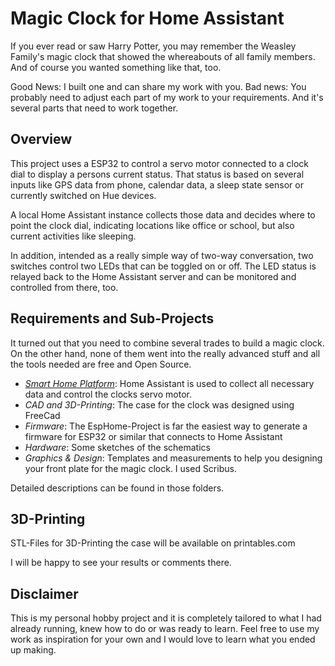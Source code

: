 # Magic Clock for Home Assistant

If you ever read or saw Harry Potter, you may remember the Weasley Family's magic clock that showed the whereabouts of all family members.
And of course you wanted something like that, too.

Good News: I built one and can share my work with you.
Bad news: You probably need to adjust each part of my work to your requirements. And it's several parts that need to work together.

## Overview

This project uses a ESP32 to control a servo motor connected to a clock dial to display a persons current status. That status is based on several inputs like GPS data from phone, calendar data, a sleep state sensor or currently switched on Hue devices.

A local Home Assistant instance collects those data and decides where to point the clock dial, indicating locations like office or school, but also current activities like sleeping.

In addition, intended as a really simple way of two-way conversation, two switches control two LEDs that can be toggled on or off. The LED status is relayed back to the Home Assistant server and can be monitored and controlled from there, too.

## Requirements and Sub-Projects

It turned out that you need to combine several trades to build a magic clock. On the other hand, none of them went into the really advanced stuff and all the tools needed are free and Open Source.

- _[Smart Home Platform](homeassistant/)_: Home Assistant is used to collect all necessary data and control the clocks servo motor.
- _CAD and 3D-Printing_: The case for the clock was designed using FreeCad
- _Firmware_: The EspHome-Project is far the easiest way to generate a firmware for ESP32 or similar that connects to Home Assistant
- _Hardware_: Some sketches of the schematics
- _Graphics & Design_: Templates and measurements to help you designing your front plate for the magic clock. I used Scribus.

Detailed descriptions can be found in those folders.

## 3D-Printing

STL-Files for 3D-Printing the case will be available on printables.com

I will be happy to see your results or comments there.

## Disclaimer

This is my personal hobby project and it is completely tailored to what I had already running, knew how to do or was ready to learn. Feel free to use my work as inspiration for your own and I would love to learn what you ended up making.
